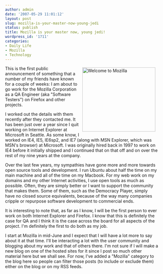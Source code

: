 ```yaml
---
author: admin
date: '2007-05-29 11:01:12'
layout: post
slug: mozilla-is-your-master-now-young-jedi
status: publish
title: Mozilla is your master now, young jedi!
wordpress_id: '1711'
categories:
- Daily Life
- Mozilla
- Technology
---
```

<a href="http://www.flickr.com/photos/albill/501821965/"><img src="http://farm1.static.flickr.com/223/501821965_afa9aa0258_m.jpg" alt="Welcome to Mozilla" align="right" height="211" hspace="10" vspace="5" width="240" /></a>This is the first public announcement of something that a number of my friends have known for a couple of weeks: I am about to go work for the Mozilla Corporation as a QA Engineer (aka "Software Testers") on Firefox and other projects.

I worked out the details with them recently after they contacted me. It has been just over a year since I quit working on Internet Explorer at Microsoft in Seattle. As some know, I worked on IE4, IE5, IE6sp2, and IE7 (along with MSN Explorer, which was MSN's browser) at Microsoft. I was originally hired back in 1997 to work on IE4 before it initially shipped and I continued that on that off and on over the rest of my nine years at the company.

Over the last few years, my sympathies have gone more and more towards open source tools and development. I run Ubuntu about half the time on my main machine and all of the time on my Macbook. For my web work on my domains and my other Internet activities, I use open tools as much as possible. Often, they are simply better or I want to support the community that makes them. Some of them, such as the Democracy Player, simply have no closed source equivalents, because of the way many companies cripple or repurpose software development to commercial ends.

It is interesting to note that, as far as I know, I will be the first person to ever work on both Internet Explorer and Firefox. I know that this is definitely the case for QA and I think it is the case across the board for all aspects of the project. I'm definitely the first to do both as my job.

I start at Mozilla in mid-June and I expect that I will have a lot more to say about it at that time. I'll be interacting a lot with the user community and blogging about my work and that of others there. I'm not sure if I will make a new blog on one of the hosted sites for it since I post so much other material here but we shall see. For now, I've added a "Mozilla" category to the blog here so people can filter those posts (to include or exclude them) either on the blog or on my RSS feeds.
